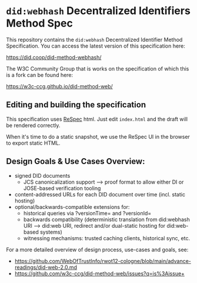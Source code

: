 # `did:webhash` Decentralized Identifiers Method Spec

This repository contains the `did:webhash` Decentralized Identifier Method Specification. You can access the latest version of this specification here:

https://did.coop/did-method-webhash/

The W3C Community Group that is works on the specification of which this is a fork can be found here:

https://w3c-ccg.github.io/did-method-web/

## Editing and building the specification

This specification uses [ReSpec](https://github.com/w3c/respec/) html. Just edit `index.html` and the draft will be rendered correctly.

When it's time to do a static snapshot, we use the ReSpec UI in the browser to export static HTML.

## Design Goals & Use Cases Overview:

- signed DID documents
  - JCS canonicalization support --> proof format to allow either DI or JOSE-based verification tooling
- content-addressed URLs for each DID document over time (incl. static hosting)
- optional/backwards-compatible extensions for:
  - historical queries via ?versionTime= and ?versionId=
  - backwards compatibility (deterministic translation from did:webhash URI --> did:web URI, redirect and/or dual-static hosting for did:web-based systems)
  - witnessing mechanisms: trusted caching clients, historical sync, etc.

For a more detailed overview of design process, use-cases and goals, see:
- https://github.com/WebOfTrustInfo/rwot12-cologne/blob/main/advance-readings/did-web-2.0.md
- https://github.com/w3c-ccg/did-method-web/issues?q=is%3Aissue+